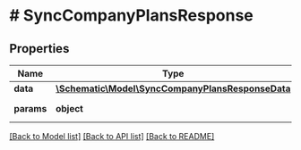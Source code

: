 # # SyncCompanyPlansResponse

## Properties

Name | Type | Description | Notes
------------ | ------------- | ------------- | -------------
**data** | [**\Schematic\Model\SyncCompanyPlansResponseData**](SyncCompanyPlansResponseData.md) |  |
**params** | **object** | Input parameters |

[[Back to Model list]](../../README.md#models) [[Back to API list]](../../README.md#endpoints) [[Back to README]](../../README.md)

